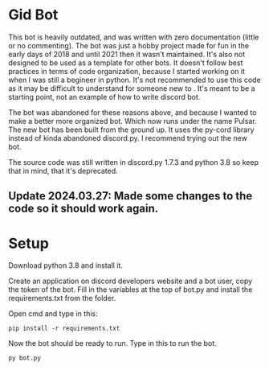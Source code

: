 # Gid Bot

This bot is heavily outdated, and was written with zero documentation (little or no commenting).
The bot was just a hobby project made for fun in the early days of 2018 and until 2021 then it wasn't maintained.
It's also not designed to be used as a template for other bots. It doesn't follow best practices in terms of code organization, because I started working on it
when I was still a begineer in python. It's not recommended to use this code as it may be difficult to understand for someone new to .
It's meant to be a starting point, not an example of how to write discord bot.

The bot was abandoned for these reasons above, and because I wanted to make a better more organized bot. Which now runs under the name Pulsar. 
The new bot has been built from the ground up. It uses the py-cord library instead of kinda abandoned discord.py. 
I recommend trying out the new bot.

The source code was still written in discord.py 1.7.3 and python 3.8 so keep that in mind, that it's deprecated.

## Update 2024.03.27: Made some changes to the code so it should work again.

# Setup

Download python 3.8 and install it.

Create an application on discord developers website and a bot user, copy the token of the bot.
Fill in the variables at the top of bot.py and install the requirements.txt from the folder.

Open cmd and type in this:
```
pip install -r requirements.txt
```

Now the bot should be ready to run. Type in this to run the bot.
```
py bot.py
```

